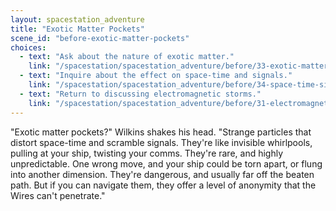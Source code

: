 ```yaml
---
layout: spacestation_adventure
title: "Exotic Matter Pockets"
scene_id: "before-exotic-matter-pockets"
choices:
  - text: "Ask about the nature of exotic matter."
    link: "/spacestation/spacestation_adventure/before/33-exotic-matter-nature/"
  - text: "Inquire about the effect on space-time and signals."
    link: "/spacestation/spacestation_adventure/before/34-space-time-signal-effect/"
  - text: "Return to discussing electromagnetic storms."
    link: "/spacestation/spacestation_adventure/before/31-electromagnetic-storms/"
---
```


"Exotic matter pockets?" Wilkins shakes his head. "Strange particles that distort space-time and scramble signals. They're like invisible whirlpools, pulling at your ship, twisting your comms. They're rare, and highly unpredictable. One wrong move, and your ship could be torn apart, or flung into another dimension. They're dangerous, and usually far off the beaten path. But if you can navigate them, they offer a level of anonymity that the Wires can't penetrate."
